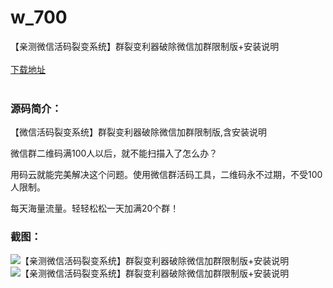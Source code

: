 # w_700
【亲测微信活码裂变系统】群裂变利器破除微信加群限制版+安装说明
<br/></br>
[下载地址](https://www.uuid2.com/700.html "下载地址")
<br/></br>
<h3>源码简介：</h3>
<p>【微信活码裂变系统】群裂变利器破除微信加群限制版,含安装说明<p>
<p>微信群二维码满100人以后，就不能扫描入了怎么办？<p>
<p>用码云就能完美解决这个问题。使用微信群活码工具，二维码永不过期，不受100人限制。<p>
<p>每天海量流量。轻轻松松一天加满20个群！<p>
<p> <p>
<h3>截图：</h3>
<img src="https://www.uuid2.com/wp-content/uploads/img/202105/e55aac4720.jpg" alt="【亲测微信活码裂变系统】群裂变利器破除微信加群限制版+安装说明"><img src="https://www.uuid2.com/wp-content/uploads/img/202105/bb18c3d572.jpg" alt="【亲测微信活码裂变系统】群裂变利器破除微信加群限制版+安装说明">
